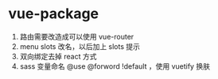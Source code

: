 # vue-package

1. 路由需要改造成可以使用 vue-router
2. menu slots 改名，以后加上 slots 提示
3. 双向绑定去掉 react 方式
4. sass 变量命名 @use @forword !default ，使用 vuetify 换肤
